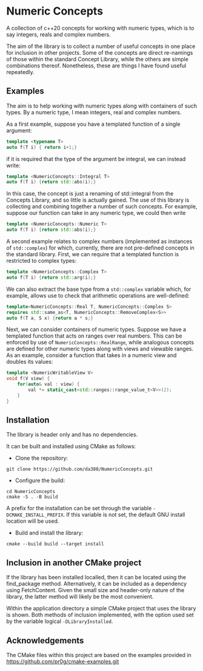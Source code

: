# Numeric Concepts

A collection of c++20 concepts for working with numeric types, which is to say integers, reals and complex numbers. 

The aim of the library is to collect a number of useful concepts in one place for inclusion in other projects. Some of the concepts are direct re-namings of those within the standard Concept Library, while the others are simple combinations thereof. Nonetheless, these are things I have found useful repeatedly.

## Examples

The aim is to help working with numeric types along with containers of such types. By a numeric type, I mean integers, real and complex numbers. 

As a first example, suppose you have a templated function of a single argument:
```c++
template <typename T>
auto f(T i) { return i+1;}
```
if it is required that the type of the argument be integral, we can instead write:
```c++
template <NumericConcepts::Integral T>
auto f(T i) {return std::abs(i);}
```
In this case, the concept is just a renaming of std::integral from the Concepts Library, and so little is actually gained. The use of this library is collecting and combining together a number of such concepts.
For example, suppose our function can take in any numeric type, we could 
then write 
```c++
template <NumericConcepts::Numeric T>
auto f(T i) {return std::abs(i);}
```

A second example relates to complex numbers (implemented as instances of ```std::complex```) for which, currently, there are not pre-defined concepts in the standard library. First, we can require that a templated function is restricted to complex types:
```c++
template <NumericConcepts::Complex T>
auto f(T i) {return std::arg(i);}
```
We can also extract the base type from a ```std::complex``` variable
which, for example, allows use to check that arithmetic operations are 
well-defined:
```c++
template<NumericConcepts::Real T, NumericConcepts::Complex S>
requires std::same_as<T, NumericConcepts::RemoveComplex<S>>
auto f(T a, S x) {return a * s;}
```

Next, we can consider containers of numeric types. Suppose we 
have a templated function that acts on ranges over real numbers. 
This can be enforced by use of ```NumericConcepts::RealRange```, while analogous 
concepts are defined for other numeric types along with views and viewable ranges. 
As an example, consider a function that takes in a numeric view and doubles its values:
```c++
template <NumericWritableView V>
void f(V view) {    
    for(auto& val : view) {
        val *= static_cast<std::ranges::range_value_t<V>>(2);
    }
}
```



## Installation

The library is header only and has no dependencies. 

It can be built and installed using CMake as follows:

- Clone the repository:
```
git clone https://github.com/da380/NumericConcepts.git
```

- Configure the build:
```
cd NumericConcepts
cmake -S . -B build
```
A prefix for the installation can be set through the variable ```-DCMAKE_INSTALL_PREFIX```. If this variable is not set, 
the default GNU install location will be used. 

- Build and install the library:
```
cmake --build build --target install
```

## Inclusion in another CMake project

If the library has been installed localled, then it can be 
located using the find_package method. Alternatively, it 
can be included as a dependency using FetchContent. Given the
small size and header-only nature of the library, the latter 
method will likely be the most convenient. 

Within the application directory a simple CMake project that uses the library is shown. Both methods of inclusion implemented, with 
the option used set by the variable logical ```-DLibraryInstalled```.

## Acknowledgements

The CMake files within this project are based on the examples provided in https://github.com/pr0g/cmake-examples.git